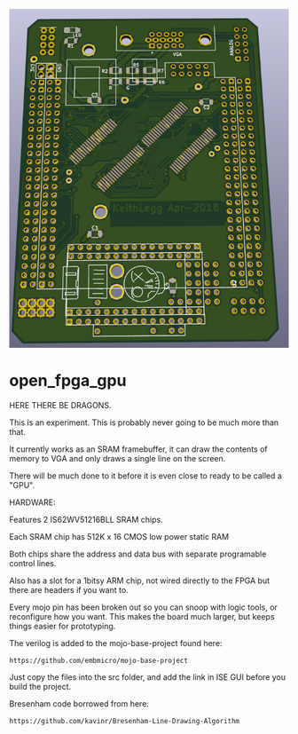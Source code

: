 

![alt text](https://raw.githubusercontent.com/keithlegg/open_fpga_gpu/master/images/sram_back/board2.jpg) 


# open_fpga_gpu


HERE THERE BE DRAGONS.

This is an experiment. This is probably never going to be much more than that. 

It currently works as an SRAM framebuffer, it can draw the contents of memory to VGA and only draws a single line on the screen.

There will be much done to it before it is even close to ready to be called a "GPU".



HARDWARE:


Features 2 IS62WV51216BLL SRAM chips.

Each SRAM chip has 512K x 16 CMOS low power static RAM

Both chips share the address and data bus with separate programable control lines.


Also has a slot for a 1bitsy ARM chip, not wired directly to the FPGA but there are headers if you want to.

Every mojo pin has been broken out so you can snoop with logic tools, or reconfigure how you want. 
This makes the board much larger, but keeps things easier for prototyping. 


The verilog is added to the mojo-base-project found here:

    https://github.com/embmicro/mojo-base-project

Just copy the files into the src folder, and add the link in ISE GUI before you build the project.

Bresenham code borrowed from here:

    https://github.com/kavinr/Bresenham-Line-Drawing-Algorithm



